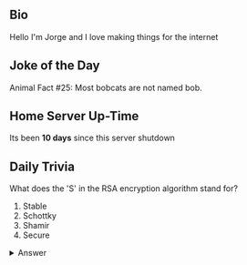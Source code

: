 ## Bio

Hello I'm Jorge and I love making things for the internet

## Joke of the Day

Animal Fact #25: Most bobcats are not named bob.

## Home Server Up-Time

Its been **10 days** since this server shutdown


## Daily Trivia

What does the &#039;S&#039; in the RSA encryption algorithm stand for?
 1. Stable
 2. Schottky
 3. Shamir
 4. Secure

<details>
  <summary>Answer</summary>
  Shamir
</details>
